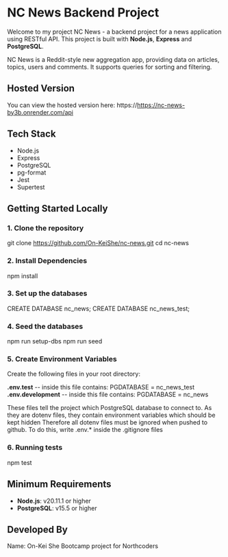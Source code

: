 # NC News Backend Project

Welcome to my project NC News - a backend project for a news application using RESTful API. This project is built with **Node.js**, **Express** and **PostgreSQL**.

NC News is a Reddit-style new aggregation app, providing data on articles, topics, users and comments. It supports queries for sorting and filtering.

## Hosted Version
You can view the hosted version here:
https://https://nc-news-by3b.onrender.com/api

## Tech Stack
- Node.js
- Express
- PostgreSQL
- pg-format
- Jest
- Supertest

## Getting Started Locally

### 1. Clone the repository
git clone https://github.com/On-KeiShe/nc-news.git
cd nc-news


### 2. Install Dependencies
npm install

### 3. Set up the databases
CREATE DATABASE nc_news;
CREATE DATABASE nc_news_test;

### 4. Seed the databases
npm run setup-dbs
npm run seed

### 5. Create Environment Variables
Create the following files in your root directory:

**.env.test** -- inside this file contains: PGDATABASE = nc_news_test
**.env.development** -- inside this file contains: PGDATABASE = nc_news

These files tell the project which PostgreSQL database to connect to.
As they are dotenv files, they contain environment variables which should be kept hidden 
Therefore all dotenv files must be ignored when pushed to github.
To do this, write .env.* inside the .gitignore files

### 6. Running tests
npm test

## Minimum Requirements
- **Node.js**: v20.11.1 or higher
- **PostgreSQL**: v15.5 or higher

## Developed By
Name: On-Kei She
Bootcamp project for Northcoders
